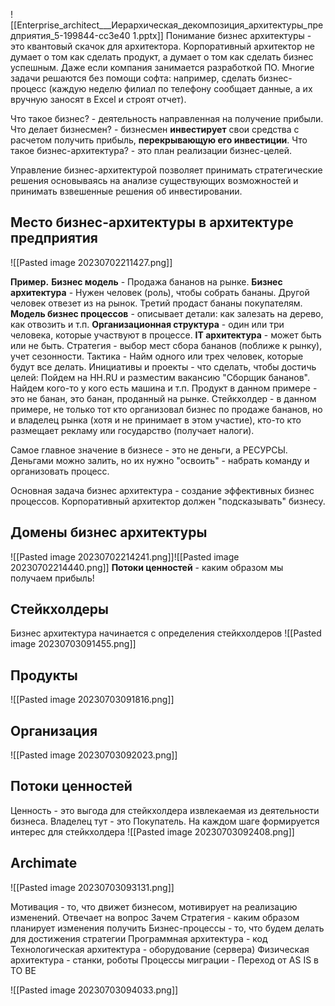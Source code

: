 ![[Enterprise_architect___Иерархическая_декомпозиция_архитектуры_предприятия_5-199844-cc3e40 1.pptx]]
Понимание бизнес архитектуры - это квантовый скачок для архитектора. Корпоративный архитектор не думает о том как сделать продукт, а думает о том как сделать бизнес успешным. Даже если компания занимается разработкой ПО. Многие задачи решаются без помощи софта: например, сделать бизнес-процесс (каждую неделю филиал по телефону сообщает данные, а их вручную заносят в Excel и строят отчет).

Что такое бизнес? -  деятельность направленная на получение прибыли.
Что делает бизнесмен? - бизнесмен **инвестирует** свои средства с расчетом получить прибыль, **перекрывающую его инвестиции**.
Что такое бизнес-архитектура? - это план реализации бизнес-целей.

Управление бизнес-архитектурой позволяет принимать стратегические решения основываясь на анализе существующих возможностей и принимать взвешенные решения об инвестировании.

## Место бизнес-архитектуры в архитектуре предприятия
![[Pasted image 20230702211427.png]]

**Пример.**
**Бизнес модель** - Продажа бананов на рынке.
**Бизнес архитектура** - Нужен человек (роль), чтобы собрать бананы. Другой человек отвезет из на рынок. Третий продаст бананы покупателям.
**Модель бизнес процессов** - описывает детали: как залезать на дерево, как отвозить и т.п.
**Организационная структура** - один или три человека, которые участвуют в процессе.
**IT архитектура** - может быть или не быть. 
Стратегия - выбор мест сбора бананов (поближе к рынку), учет сезонности.
Тактика - Найм одного или трех человек, которые будут все делать.
Инициативы и проекты - что сделать, чтобы достичь целей: Пойдем на HH.RU и разместим вакансию "Сборщик бананов". Найдем кого-то у кого есть машина и т.п.
Продукт в данном примере - это не банан, это банан, проданный на рынке.
Стейкхолдер - в данном примере, не только тот кто организовал бизнес по продаже бананов, но и владелец рынка (хотя и не принимает в этом участие), кто-то кто размещает рекламу или государство (получает налоги).

Самое главное значение в бизнесе - это не деньги, а РЕСУРСЫ. Деньгами можно залить, но их нужно "освоить" - набрать команду и организовать процесс.

Основная задача бизнес архитектура - создание эффективных бизнес процессов.
Корпоративный архитектор должен "подсказывать" бизнесу.

## Домены бизнес архитектуры

![[Pasted image 20230702214241.png]]![[Pasted image 20230702214440.png]]
**Потоки ценностей** - каким образом мы получаем прибыль!
## Стейкхолдеры
Бизнес архитектура начинается с определения стейкхолдеров
![[Pasted image 20230703091455.png]]
## Продукты
![[Pasted image 20230703091816.png]]
## Организация
![[Pasted image 20230703092023.png]]
## Потоки ценностей
Ценность - это выгода для стейкхолдера извлекаемая из деятельности бизнеса.
Владелец тут - это Покупатель.
На каждом шаге формируется интерес для стейкхолдера
![[Pasted image 20230703092408.png]]

## Archimate
![[Pasted image 20230703093131.png]]

Мотивация - то, что движет бизнесом, мотивирует на реализацию изменений. Отвечает на вопрос Зачем
Стратегия - каким образом планирует изменения получить
Бизнес-процессы - то, что будем делать для достижения стратегии
Программная архитектура - код
Технологическая архитектура - оборудование (сервера)
Физическая архитектура - станки, роботы
Процессы миграции - Переход от AS IS в TO BE

![[Pasted image 20230703094033.png]]
